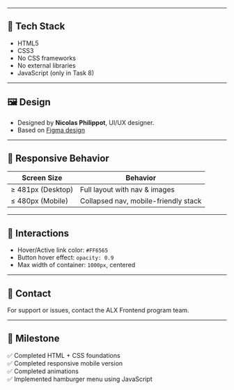 
---

## 🧰 Tech Stack

- HTML5
- CSS3
- No CSS frameworks
- No external libraries
- JavaScript (only in Task 8)

---

## 🖼 Design

- Designed by **Nicolas Philippot**, UI/UX designer.
- Based on [Figma design](https://www.figma.com/file/oR9nQ9JrLYmWaGzVwNWbUO/Headphones?node-id=0%3A1)

---

## 🧪 Responsive Behavior

| Screen Size      | Behavior                             |
|------------------|--------------------------------------|
| ≥ 481px (Desktop) | Full layout with nav & images        |
| ≤ 480px (Mobile)  | Collapsed nav, mobile-friendly stack |

---

## 🎯 Interactions

- Hover/Active link color: `#FF6565`
- Button hover effect: `opacity: 0.9`
- Max width of container: `1000px`, centered

---

## 📩 Contact

For support or issues, contact the ALX Frontend program team.

---

## 🏁 Milestone

✅ Completed HTML + CSS foundations  
✅ Completed responsive mobile version  
✅ Completed animations  
✅ Implemented hamburger menu using JavaScript  
